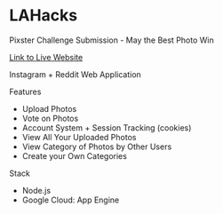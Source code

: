 # LAHacks
Pixster Challenge Submission - May the Best Photo Win

[Link to Live Website](lahacks-199811.appspot.com)

Instagram + Reddit Web Application

Features
* Upload Photos
* Vote on Photos
* Account System + Session Tracking (cookies)
* View All Your Uploaded Photos
* View Category of Photos by Other Users
* Create your Own Categories


Stack
* Node.js
* Google Cloud: App Engine
